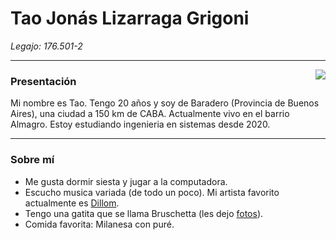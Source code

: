 # Tao Jonás Lizarraga Grigoni

*Legajo: 176.501-2*
___

<img align="right" src="https://user-images.githubusercontent.com/83712283/161860859-b8433832-6e80-4f8f-b3e5-4937ad06c8a1.jpeg">

### Presentación  

Mi nombre es Tao. Tengo 20 años y soy de Baradero (Provincia de Buenos Aires), una ciudad a 150 km de CABA. Actualmente vivo en el barrio Almagro. Estoy estudiando ingenieria en sistemas desde 2020. 

___
### Sobre mí

- Me gusta dormir siesta y jugar a la computadora.
- Escucho musica variada (de todo un poco). Mi artista favorito actualmente es [Dillom](https://www.youtube.com/channel/UC4WtxZGX1qqHx5JnSy1SKCw).
- Tengo una gatita que se llama Bruschetta (les dejo [fotos](https://photos.app.goo.gl/CiH4eEmcqcC65p8PA)). 
- Comida favorita: Milanesa con puré.
